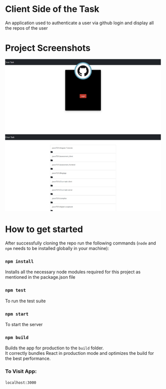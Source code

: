 # Client Side of the Task

An application used to authenticate a user via github login and display all the repos of the user

# Project Screenshots

![Login Page](/public/assets/image1.jpeg?raw=true "Login Page")
![Repos Page](/public/assets/image2.jpeg?raw=true "Repos Page")

# How to get started

After successfully cloning the repo run the following commands (`node` and `npm` needs to be installed globally in your machine):

### `npm install`

Installs all the necessary node modules required for this project as mentioned in the package.json file

### `npm test`

To run the test suite

### `npm start`

To start the server

### `npm build`

Builds the app for production to the `build` folder.\
It correctly bundles React in production mode and optimizes the build for the best performance.

### To Visit App:

`localhost:3000`
